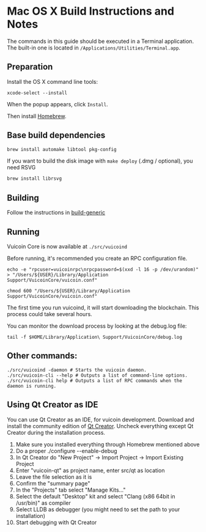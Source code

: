 Mac OS X Build Instructions and Notes
====================================
The commands in this guide should be executed in a Terminal application.
The built-in one is located in `/Applications/Utilities/Terminal.app`.

Preparation
-----------
Install the OS X command line tools:

`xcode-select --install`

When the popup appears, click `Install`.

Then install [Homebrew](https://brew.sh).

Base build dependencies
-----------------------

```bash
brew install automake libtool pkg-config
```

If you want to build the disk image with `make deploy` (.dmg / optional), you need RSVG
```bash
brew install librsvg
```

Building
--------

Follow the instructions in [build-generic](build-generic.md)

Running
-------

Vuicoin Core is now available at `./src/vuicoind`

Before running, it's recommended you create an RPC configuration file.

    echo -e "rpcuser=vuicoinrpc\nrpcpassword=$(xxd -l 16 -p /dev/urandom)" > "/Users/${USER}/Library/Application Support/VuicoinCore/vuicoin.conf"

    chmod 600 "/Users/${USER}/Library/Application Support/VuicoinCore/vuicoin.conf"

The first time you run vuicoind, it will start downloading the blockchain. This process could take several hours.

You can monitor the download process by looking at the debug.log file:

    tail -f $HOME/Library/Application\ Support/VuicoinCore/debug.log

Other commands:
-------

    ./src/vuicoind -daemon # Starts the vuicoin daemon.
    ./src/vuicoin-cli --help # Outputs a list of command-line options.
    ./src/vuicoin-cli help # Outputs a list of RPC commands when the daemon is running.

Using Qt Creator as IDE
------------------------
You can use Qt Creator as an IDE, for vuicoin development.
Download and install the community edition of [Qt Creator](https://www.qt.io/download/).
Uncheck everything except Qt Creator during the installation process.

1. Make sure you installed everything through Homebrew mentioned above
2. Do a proper ./configure --enable-debug
3. In Qt Creator do "New Project" -> Import Project -> Import Existing Project
4. Enter "vuicoin-qt" as project name, enter src/qt as location
5. Leave the file selection as it is
6. Confirm the "summary page"
7. In the "Projects" tab select "Manage Kits..."
8. Select the default "Desktop" kit and select "Clang (x86 64bit in /usr/bin)" as compiler
9. Select LLDB as debugger (you might need to set the path to your installation)
10. Start debugging with Qt Creator
